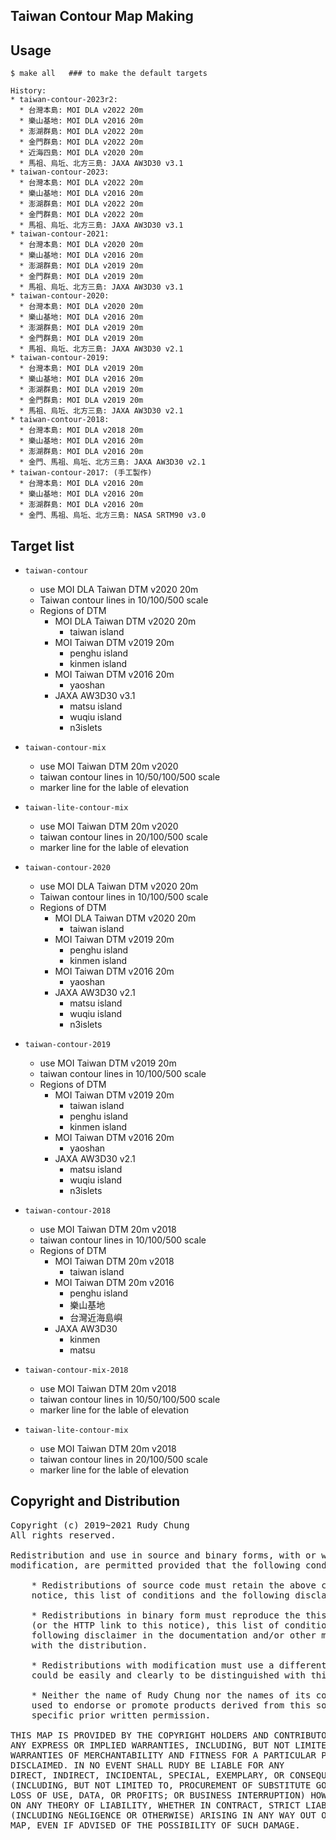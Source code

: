 ## Taiwan Contour Map Making

## Usage

    $ make all   ### to make the default targets

    History: 
    * taiwan-contour-2023r2:
      * 台灣本島: MOI DLA v2022 20m
      * 樂山基地: MOI DLA v2016 20m
      * 澎湖群島: MOI DLA v2022 20m
      * 金門群島: MOI DLA v2022 20m
      * 近海四島: MOI DLA v2020 20m
      * 馬祖、烏坵、北方三島: JAXA AW3D30 v3.1
    * taiwan-contour-2023:
      * 台灣本島: MOI DLA v2022 20m
      * 樂山基地: MOI DLA v2016 20m
      * 澎湖群島: MOI DLA v2022 20m
      * 金門群島: MOI DLA v2022 20m
      * 馬祖、烏坵、北方三島: JAXA AW3D30 v3.1
    * taiwan-contour-2021:
      * 台灣本島: MOI DLA v2020 20m
      * 樂山基地: MOI DLA v2016 20m
      * 澎湖群島: MOI DLA v2019 20m
      * 金門群島: MOI DLA v2019 20m
      * 馬祖、烏坵、北方三島: JAXA AW3D30 v3.1
    * taiwan-contour-2020:
      * 台灣本島: MOI DLA v2020 20m
      * 樂山基地: MOI DLA v2016 20m
      * 澎湖群島: MOI DLA v2019 20m
      * 金門群島: MOI DLA v2019 20m
      * 馬祖、烏坵、北方三島: JAXA AW3D30 v2.1
    * taiwan-contour-2019:
      * 台灣本島: MOI DLA v2019 20m
      * 樂山基地: MOI DLA v2016 20m
      * 澎湖群島: MOI DLA v2019 20m
      * 金門群島: MOI DLA v2019 20m
      * 馬祖、烏坵、北方三島: JAXA AW3D30 v2.1
    * taiwan-contour-2018:
      * 台灣本島: MOI DLA v2018 20m
      * 樂山基地: MOI DLA v2016 20m
      * 澎湖群島: MOI DLA v2016 20m
      * 金門、馬祖、烏坵、北方三島: JAXA AW3D30 v2.1
    * taiwan-contour-2017: (手工製作)
      * 台灣本島: MOI DLA v2016 20m
      * 樂山基地: MOI DLA v2016 20m
      * 澎湖群島: MOI DLA v2016 20m
      * 金門、馬祖、烏坵、北方三島: NASA SRTM90 v3.0

## Target list

* `taiwan-contour`
  * use MOI DLA Taiwan DTM v2020 20m
  * Taiwan contour lines in 10/100/500 scale
  * Regions of DTM
    * MOI DLA Taiwan DTM v2020 20m
      * taiwan island
    * MOI Taiwan DTM v2019 20m
      * penghu island
      * kinmen island
    * MOI Taiwan DTM v2016 20m
      * yaoshan
    * JAXA AW3D30 v3.1
      * matsu island
      * wuqiu island
      * n3islets

* `taiwan-contour-mix`
  * use MOI Taiwan DTM 20m v2020
  * taiwan contour lines in 10/50/100/500 scale
  * marker line for the lable of elevation

* `taiwan-lite-contour-mix`
  * use MOI Taiwan DTM 20m v2020
  * taiwan contour lines in 20/100/500 scale
  * marker line for the lable of elevation

* `taiwan-contour-2020`
  * use MOI DLA Taiwan DTM v2020 20m
  * Taiwan contour lines in 10/100/500 scale
  * Regions of DTM
    * MOI DLA Taiwan DTM v2020 20m
      * taiwan island
    * MOI Taiwan DTM v2019 20m
      * penghu island
      * kinmen island
    * MOI Taiwan DTM v2016 20m
      * yaoshan
    * JAXA AW3D30 v2.1
      * matsu island
      * wuqiu island
      * n3islets

* `taiwan-contour-2019`
  * use MOI Taiwan DTM v2019 20m
  * taiwan contour lines in 10/100/500 scale
  * Regions of DTM
    * MOI Taiwan DTM v2019 20m
      * taiwan island
      * penghu island
      * kinmen island
    * MOI Taiwan DTM v2016 20m
      * yaoshan
    * JAXA AW3D30 v2.1
      * matsu island
      * wuqiu island
      * n3islets

* `taiwan-contour-2018`
  * use MOI Taiwan DTM 20m v2018
  * taiwan contour lines in 10/100/500 scale
  * Regions of DTM
    * MOI Taiwan DTM 20m v2018
      * taiwan island
    * MOI Taiwan DTM 20m v2016
      * penghu island
      * 樂山基地
      * 台灣近海島嶼
    * JAXA AW3D30
      * kinmen
      * matsu

* `taiwan-contour-mix-2018`
  * use MOI Taiwan DTM 20m v2018
  * taiwan contour lines in 10/50/100/500 scale
  * marker line for the lable of elevation

* `taiwan-lite-contour-mix`
  * use MOI Taiwan DTM 20m v2018
  * taiwan contour lines in 20/100/500 scale
  * marker line for the lable of elevation


## Copyright and Distribution
<pre>
Copyright (c) 2019~2021 Rudy Chung
All rights reserved.

Redistribution and use in source and binary forms, with or without
modification, are permitted provided that the following conditions are met:

    * Redistributions of source code must retain the above copyright
    notice, this list of conditions and the following disclaimer.

    * Redistributions in binary form must reproduce the this copyright notice
    (or the HTTP link to this notice), this list of conditions and the
    following disclaimer in the documentation and/or other materials provided
    with the distribution.

    * Redistributions with modification must use a different map name which
    could be easily and clearly to be distinguished with this map.

    * Neither the name of Rudy Chung nor the names of its contributors may be
    used to endorse or promote products derived from this software without 
    specific prior written permission.

THIS MAP IS PROVIDED BY THE COPYRIGHT HOLDERS AND CONTRIBUTORS "AS IS" AND
ANY EXPRESS OR IMPLIED WARRANTIES, INCLUDING, BUT NOT LIMITED TO, THE IMPLIED
WARRANTIES OF MERCHANTABILITY AND FITNESS FOR A PARTICULAR PURPOSE ARE
DISCLAIMED. IN NO EVENT SHALL RUDY BE LIABLE FOR ANY
DIRECT, INDIRECT, INCIDENTAL, SPECIAL, EXEMPLARY, OR CONSEQUENTIAL DAMAGES
(INCLUDING, BUT NOT LIMITED TO, PROCUREMENT OF SUBSTITUTE GOODS OR SERVICES;
LOSS OF USE, DATA, OR PROFITS; OR BUSINESS INTERRUPTION) HOWEVER CAUSED AND
ON ANY THEORY OF LIABILITY, WHETHER IN CONTRACT, STRICT LIABILITY, OR TORT
(INCLUDING NEGLIGENCE OR OTHERWISE) ARISING IN ANY WAY OUT OF THE USE OF THIS
MAP, EVEN IF ADVISED OF THE POSSIBILITY OF SUCH DAMAGE.
</pre>
